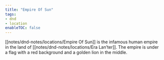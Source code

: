 ```yaml
---
title: "Empire Of Sun"
tags:
- dnd
- location
enableTOC: false
---
```


[[notes/dnd-notes/locations/Empire Of Sun]] is the infamous human empire in the land of [[notes/dnd-notes/locations/Era Lan’ter]]. The empire is under a flag with a red background and a golden lion in the middle. 